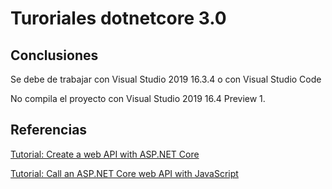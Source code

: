 # Turoriales dotnetcore 3.0

## Conclusiones

Se debe de trabajar con Visual Studio 2019 16.3.4 o con Visual Studio Code

No compila el proyecto con Visual Studio 2019 16.4 Preview 1.

## Referencias

[Tutorial: Create a web API with ASP.NET Core](https://docs.microsoft.com/en-us/aspnet/core/tutorials/first-web-api?view=aspnetcore-3.0&tabs=visual-studio)

[Tutorial: Call an ASP.NET Core web API with JavaScript](https://docs.microsoft.com/en-us/aspnet/core/tutorials/web-api-javascript?view=aspnetcore-3.0)

